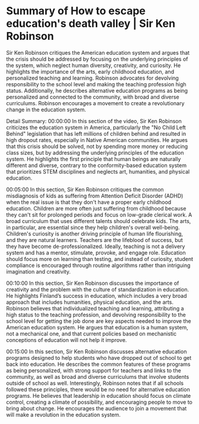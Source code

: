 # Summary of How to escape education's death valley | Sir Ken Robinson

Sir Ken Robinson critiques the American education system and argues that the crisis should be addressed by focusing on the underlying principles of the system, which neglect human diversity, creativity, and curiosity. He highlights the importance of the arts, early childhood education, and personalized teaching and learning. Robinson advocates for devolving responsibility to the school level and making the teaching profession high status. Additionally, he describes alternative education programs as being personalized and connected to the community, with broad and diverse curriculums. Robinson encourages a movement to create a revolutionary change in the education system.

Detail Summary: 
00:00:00
In this section of the video, Sir Ken Robinson criticizes the education system in America, particularly the "No Child Left Behind" legislation that has left millions of children behind and resulted in high dropout rates, especially in Native American communities. He argues that this crisis should be solved, not by spending more money or reducing class sizes, but by addressing the underlying principles of the education system. He highlights the first principle that human beings are naturally different and diverse, contrary to the conformity-based education system that prioritizes STEM disciplines and neglects art, humanities, and physical education.

00:05:00
In this section, Sir Ken Robinson critiques the common misdiagnosis of kids as suffering from Attention Deficit Disorder (ADHD) when the real issue is that they don't have a proper early childhood education. Children are more often just suffering from childhood because they can't sit for prolonged periods and focus on low-grade clerical work. A broad curriculum that uses different talents should celebrate kids. The arts, in particular, are essential since they help children's overall well-being. Children's curiosity is another driving principle of human life flourishing, and they are natural learners. Teachers are the lifeblood of success, but they have become de-professionalized. Ideally, teaching is not a delivery system and has a mentor, stimulate, provoke, and engage role. Education should focus more on learning than testing, and instead of curiosity, student compliance is encouraged through routine algorithms rather than intriguing imagination and creativity.

00:10:00
In this section, Sir Ken Robinson discusses the importance of creativity and the problem with the culture of standardization in education. He highlights Finland’s success in education, which includes a very broad approach that includes humanities, physical education, and the arts. Robinson believes that individualized teaching and learning, attributing a high status to the teaching profession, and devolving responsibility to the school level for getting the job done are key aspects needed to improve the American education system. He argues that education is a human system, not a mechanical one, and that current policies based on mechanistic conceptions of education will not help it improve.

00:15:00
In this section, Sir Ken Robinson discusses alternative education programs designed to help students who have dropped out of school to get back into education. He describes the common features of these programs as being personalized, with strong support for teachers and links to the community, as well as broad and diverse curriculums that involve students outside of school as well. Interestingly, Robinson notes that if all schools followed these principles, there would be no need for alternative education programs. He believes that leadership in education should focus on climate control, creating a climate of possibility, and encouraging people to move to bring about change. He encourages the audience to join a movement that will make a revolution in the education system.


